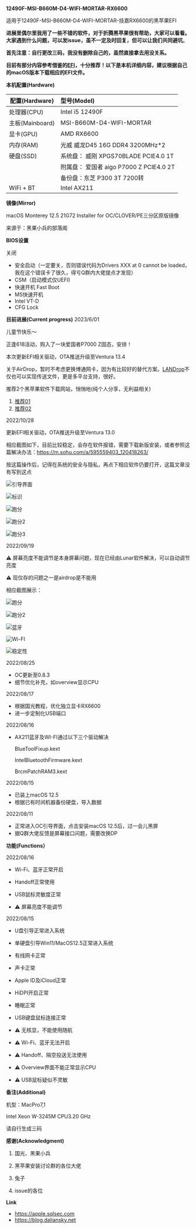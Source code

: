 **12490F-MSI-B660M-D4-WIFI-MORTAR-RX6600**

适用于12490F-MSI-B660M-D4-WIFI-MORTAR-技嘉RX6600的黑苹果EFI

**进展里偶尔里我用了一些不错的软件，对于折腾黑苹果很有帮助，大家可以看看。大家遇到什么问题，可以发issue，虽不一定及时回复，但可以让我们共同避坑**。

**首先注意：自行更改三码，我没有删除自己的，虽然直接拿去用没关系。**

**目前有部分内容参考借鉴的[EFI](https://github.com/SuperNG6/MSI-B660-Monterey-EFI)，十分推荐！以下是本机详细内容，建议根据自己的macOS版本下载相应的EFI文件。**


**本机配置(Hardware)**

| **配置(Hardware)** | **型号(Model)**                         |
| ------------------ | :-------------------------------------- |
| 处理器(CPU)        | Intel i5 12490F                         |
| 主板(Mainboard)    | MSI-B660M-D4-WIFI-MORTAR                |
| 显卡(GPU)          | AMD RX6600                              |
| 内存(RAM)          | 光威 威龙D45 16G DDR4 3200MHz*2         |
| 硬盘(SSD)          | 系统盘： 威刚 XPGS70BLADE PCIE4.0 1T    |
|                    | 附属盘： 爱国者 aigo P7000 Z PCIE4.0 2T |
|                    | 备份盘：东芝 P300 3T 7200转             |
| WiFi + BT          | Intel AX211                             |

**镜像(Mirror)**

macOS Monterey 12.5 21G72 Installer for OC/CLOVER/PE三分区原版镜像

来源于：黑果小兵的部落阁

**BIOS设置**

关闭

- 安全启动（一定要关，否则错误代码为Drivers XXX at 0 cannot be loaded，我在这个错误卡了很久，得亏Q群内大佬提点才发现）
- CSM（启动模式仅UEFI)
- 快速开机 Fast Boot
- MS快速开机
- Intel VT-D
- CFG Lock

**目前进展(Current progress)**
2023/6/01

儿童节快乐～

正逢618活动，购入了一块爱国者P7000 Z固态，安排！

本次更新EFI相关驱动，OTA推送升级至Ventura 13.4

关于AirDrop，暂时不考虑更换博通网卡，因为有比较好的替代方案。[LANDrop](https://landrop.app)不仅也可以实现传送文件，更是多平台支持，很好。

推荐2个黑苹果软件下载网站，悄悄地(纯个人分享，无利益相关)

1. [推荐01](https://www.macyy.cn)
2. [推荐02](https://www.macat.vip)

2022/10/28

更新EFI相关驱动，OTA推送升级至Ventura 13.0

相应截图如下，目前比较稳定，会存在软件报错，需要下载新版安装，或者参照这篇解决办法：https://m.sohu.com/a/595559403_120418263/

按这篇操作后，记得在系统的安全与隐私，再点下相应软件仍要打开，这篇文章没有写到这点

![引导界面](https://user-images.githubusercontent.com/46216418/198837052-f7216e74-e3cd-4417-8030-34d014404b86.jpg)

![标识](https://user-images.githubusercontent.com/46216418/198823854-61bc472a-43b2-4870-8f9b-7835fb053d26.jpg)

![跑分](https://user-images.githubusercontent.com/46216418/198823522-6cbe07da-b075-47d3-8ef3-21e53d337b0b.jpg)

![跑分2](https://user-images.githubusercontent.com/46216418/198823524-54e0f79d-589c-44be-ac5d-605731173756.jpg)

![跑分3](https://user-images.githubusercontent.com/46216418/198823625-f96e050e-e040-43e2-9104-82eb03f366d5.jpg)






2022/09/19

⚠️ 屏幕亮度不能调节是本身屏幕问题，现在已经由Lunar软件解决，可以自动调节亮度

⚠️ 现仅存的问题之一是airdrop是不能用

相应截图展示：

![跑分](https://user-images.githubusercontent.com/46216418/191049860-78abe15b-cdad-4056-a322-b0204bf5b16a.jpg)

![跑分2](https://user-images.githubusercontent.com/46216418/191049919-aea3a011-301d-463b-a83d-9c0949cd8777.jpg)

![蓝牙](https://user-images.githubusercontent.com/46216418/191049974-35cfd76d-3bdb-497b-b38f-37ecbd3251d9.jpg)

![Wi-FI](https://user-images.githubusercontent.com/46216418/191049992-518de150-d0a0-4e37-a980-bca6c53a97e7.jpg)

![稳定性](https://user-images.githubusercontent.com/46216418/191050011-ec860b83-76c6-4c6c-b9cc-f713f14310bf.jpg)


2022/08/25

* OC更新至0.8.3
* 细节优化补充，如overview显示CPU

2022/08/17

* 根据国光教程，优化独立显卡RX6600
* 进一步定制化USB端口

2022/08/16

* AX211蓝牙及WI-FI通过以下三个驱动解决

    BlueToolFixup.kext

    IntelBluetoothFirmware.kext

    BrcmPatchRAM3.kext

2022/08/15

- 已装上macOS 12.5
- 根据已有时间机器备份硬盘，导入数据

2022/08/11
  
- 正常进入OC引导界面，点击安装macOS 12.5后，过一会儿黑屏
- 据Q群大佬反馈是屏幕接口问题，需要改换DP

**功能(Functions）**

2022/08/16

- Wi-Fi、蓝牙正常开启
- Handoff正常使用
- USB鼠标灵敏度正常


- ⚠️ 屏幕亮度不能调节

2022/08/15

- U盘引导正常进入系统
- 单硬盘引导Win11/MacOS12.5正常进入系统
- 有线网卡正常
- 声卡正常
- Apple ID及iCloud正常
- HiDPI开启正常
- 睡眠正常
- USB键盘鼠标连接正常


- ⚠️ 无核显，不能使用随航
- ⚠️ Wi-Fi、蓝牙无法开启 
- ⚠️ Handoff、隔空投送无法使用
- ⚠️ Overview界面不能正常显示CPU
- ⚠️ USB鼠标疑似不灵敏

**备注(Additional)**

机型：MacPro7,1  

Intel Xeon W-3245M CPU3.20 GHz

请自行生成三码

**感谢(Acknowledgment)**

1. 国光、黑果小兵

1. 黑苹果安装讨论群的各位大佬

2. 兔子

3. issue的各位

**Link**

* https://apple.sqlsec.com
* https://blog.daliansky.net




